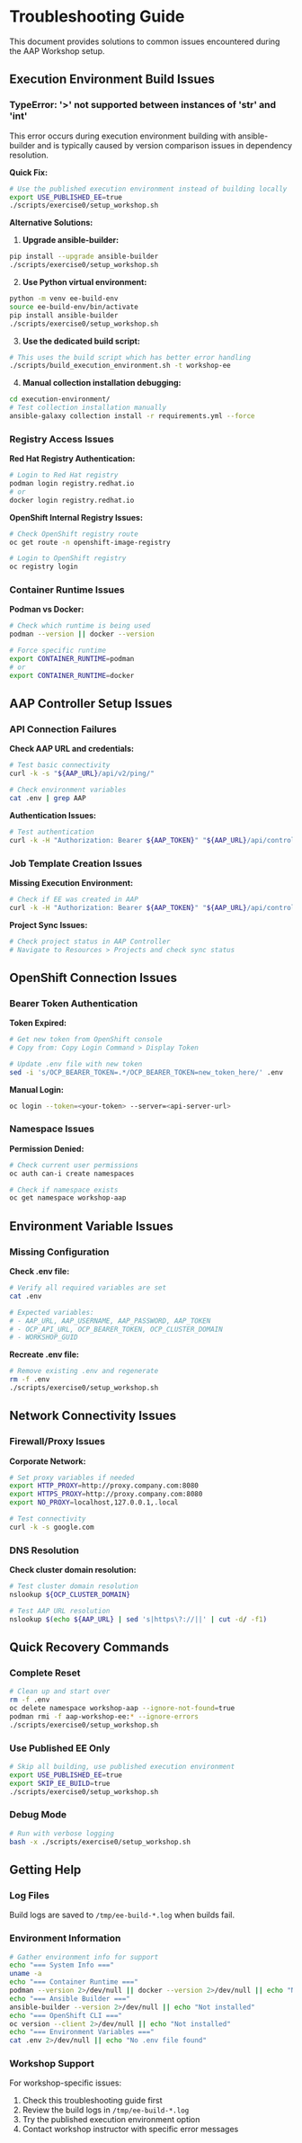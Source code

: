 # Troubleshooting Guide

This document provides solutions to common issues encountered during the AAP Workshop setup.

## Execution Environment Build Issues

### TypeError: '>' not supported between instances of 'str' and 'int'

This error occurs during execution environment building with ansible-builder and is typically caused by version comparison issues in dependency resolution.

**Quick Fix:**
```bash
# Use the published execution environment instead of building locally
export USE_PUBLISHED_EE=true
./scripts/exercise0/setup_workshop.sh
```

**Alternative Solutions:**

1. **Upgrade ansible-builder:**
```bash
pip install --upgrade ansible-builder
./scripts/exercise0/setup_workshop.sh
```

2. **Use Python virtual environment:**
```bash
python -m venv ee-build-env
source ee-build-env/bin/activate
pip install ansible-builder
./scripts/exercise0/setup_workshop.sh
```

3. **Use the dedicated build script:**
```bash
# This uses the build script which has better error handling
./scripts/build_execution_environment.sh -t workshop-ee
```

4. **Manual collection installation debugging:**
```bash
cd execution-environment/
# Test collection installation manually
ansible-galaxy collection install -r requirements.yml --force
```

### Registry Access Issues

**Red Hat Registry Authentication:**
```bash
# Login to Red Hat registry
podman login registry.redhat.io
# or
docker login registry.redhat.io
```

**OpenShift Internal Registry Issues:**
```bash
# Check OpenShift registry route
oc get route -n openshift-image-registry

# Login to OpenShift registry
oc registry login
```

### Container Runtime Issues

**Podman vs Docker:**
```bash
# Check which runtime is being used
podman --version || docker --version

# Force specific runtime
export CONTAINER_RUNTIME=podman
# or
export CONTAINER_RUNTIME=docker
```

## AAP Controller Setup Issues

### API Connection Failures

**Check AAP URL and credentials:**
```bash
# Test basic connectivity
curl -k -s "${AAP_URL}/api/v2/ping/"

# Check environment variables
cat .env | grep AAP
```

**Authentication Issues:**
```bash
# Test authentication
curl -k -H "Authorization: Bearer ${AAP_TOKEN}" "${AAP_URL}/api/controller/v2/me/"
```

### Job Template Creation Issues

**Missing Execution Environment:**
```bash
# Check if EE was created in AAP
curl -k -H "Authorization: Bearer ${AAP_TOKEN}" "${AAP_URL}/api/controller/v2/execution_environments/"
```

**Project Sync Issues:**
```bash
# Check project status in AAP Controller
# Navigate to Resources > Projects and check sync status
```

## OpenShift Connection Issues

### Bearer Token Authentication

**Token Expired:**
```bash
# Get new token from OpenShift console
# Copy from: Copy Login Command > Display Token

# Update .env file with new token
sed -i 's/OCP_BEARER_TOKEN=.*/OCP_BEARER_TOKEN=new_token_here/' .env
```

**Manual Login:**
```bash
oc login --token=<your-token> --server=<api-server-url>
```

### Namespace Issues

**Permission Denied:**
```bash
# Check current user permissions
oc auth can-i create namespaces

# Check if namespace exists
oc get namespace workshop-aap
```

## Environment Variable Issues

### Missing Configuration

**Check .env file:**
```bash
# Verify all required variables are set
cat .env

# Expected variables:
# - AAP_URL, AAP_USERNAME, AAP_PASSWORD, AAP_TOKEN
# - OCP_API_URL, OCP_BEARER_TOKEN, OCP_CLUSTER_DOMAIN
# - WORKSHOP_GUID
```

**Recreate .env file:**
```bash
# Remove existing .env and regenerate
rm -f .env
./scripts/exercise0/setup_workshop.sh
```

## Network Connectivity Issues

### Firewall/Proxy Issues

**Corporate Network:**
```bash
# Set proxy variables if needed
export HTTP_PROXY=http://proxy.company.com:8080
export HTTPS_PROXY=http://proxy.company.com:8080
export NO_PROXY=localhost,127.0.0.1,.local

# Test connectivity
curl -k -s google.com
```

### DNS Resolution

**Check cluster domain resolution:**
```bash
# Test cluster domain resolution
nslookup ${OCP_CLUSTER_DOMAIN}

# Test AAP URL resolution
nslookup $(echo ${AAP_URL} | sed 's|https\?://||' | cut -d/ -f1)
```

## Quick Recovery Commands

### Complete Reset

```bash
# Clean up and start over
rm -f .env
oc delete namespace workshop-aap --ignore-not-found=true
podman rmi -f aap-workshop-ee:* --ignore-errors
./scripts/exercise0/setup_workshop.sh
```

### Use Published EE Only

```bash
# Skip all building, use published execution environment
export USE_PUBLISHED_EE=true
export SKIP_EE_BUILD=true
./scripts/exercise0/setup_workshop.sh
```

### Debug Mode

```bash
# Run with verbose logging
bash -x ./scripts/exercise0/setup_workshop.sh
```

## Getting Help

### Log Files

Build logs are saved to `/tmp/ee-build-*.log` when builds fail.

### Environment Information

```bash
# Gather environment info for support
echo "=== System Info ==="
uname -a
echo "=== Container Runtime ==="
podman --version 2>/dev/null || docker --version 2>/dev/null || echo "None found"
echo "=== Ansible Builder ==="
ansible-builder --version 2>/dev/null || echo "Not installed"
echo "=== OpenShift CLI ==="
oc version --client 2>/dev/null || echo "Not installed"
echo "=== Environment Variables ==="
cat .env 2>/dev/null || echo "No .env file found"
```

### Workshop Support

For workshop-specific issues:
1. Check this troubleshooting guide first
2. Review the build logs in `/tmp/ee-build-*.log`
3. Try the published execution environment option
4. Contact workshop instructor with specific error messages